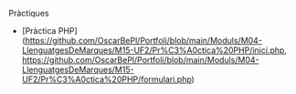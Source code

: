 Pràctiques

- [Pràctica PHP](https://github.com/OscarBePl/Portfoli/blob/main/Moduls/M04-LlenguatgesDeMarques/M15-UF2/Pr%C3%A0ctica%20PHP/inici.php, https://github.com/OscarBePl/Portfoli/blob/main/Moduls/M04-LlenguatgesDeMarques/M15-UF2/Pr%C3%A0ctica%20PHP/formulari.php)
